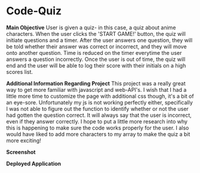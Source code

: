 # Code-Quiz

**Main Objective**
User is given a quiz- in this case, a quiz about anime characters.
When the user clicks the 'START GAME!' button, the quiz will initiate questions and a timer.
After the user answers one question, they will be told whether their answer was correct or incorrect, and they will move onto another question.
Time is reduced on the timer everytime the user answers a question incorrectly.
Once the user is out of time, the quiz will end and the user will be able to log their score with their initials on a high scores list.

**Additional Information Regarding Project**
This project was a really great way to get more familiar with javascript and web-API's. I wish that I had a little more time to customize the page with additional css though, it's a bit of an eye-sore. Unfortunately my js is not working perfectly either, specifically I was not able to figure out the function to identify whether or not the user had gotten the question correct. It will always say that the user is incorrect, even if they answer correctly. I hope to put a little more research into why this is happening to make sure the code works properly for the user. I also would have liked to add more characters to my array to make the quiz a bit more exciting!

**Screenshot**

**Deployed Application**